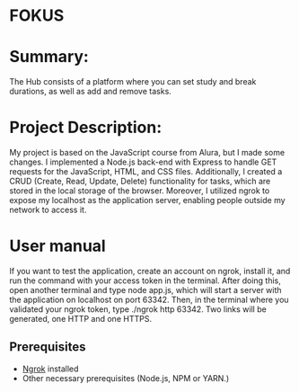# FOKUS

# Summary:
The Hub consists of a platform where you can set study and break durations, as well as add and remove tasks.

# Project Description:
My project is based on the JavaScript course from Alura, but I made some changes. I implemented a Node.js back-end with Express to handle GET requests for the JavaScript, HTML, and CSS files. Additionally, I created a CRUD (Create, Read, Update, Delete) functionality for tasks, which are stored in the local storage of the browser. Moreover, I utilized ngrok to expose my localhost as the application server, enabling people outside my network to access it.

# User manual
If you want to test the application, create an account on ngrok, install it, and run the command with your access token in the terminal. After doing this, open another terminal and type node app.js, which will start a server with the application on localhost on port 63342. Then, in the terminal where you validated your ngrok token, type ./ngrok http 63342. Two links will be generated, one HTTP and one HTTPS.

## Prerequisites
- [Ngrok](https://ngrok.com/) installed
- Other necessary prerequisites (Node.js, NPM or YARN.)
